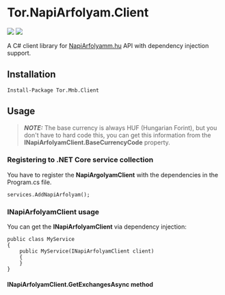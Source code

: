 # Tor.NapiArfolyam.Client

[![](https://img.shields.io/nuget/dt/Tor.NapiArfolyam.Client)](#) [![](https://img.shields.io/nuget/v/Tor.NapiArfolyam.Client)](https://www.nuget.org/packages/Tor.NapiArfolyam.Client)

A C# client library for [NapiArfolyamm.hu]([https://www.napiarfolyam.hu/](https://www.napiarfolyam.hu/)) API with dependency injection support.

## Installation

```text
Install-Package Tor.Mnb.Client
```

## Usage

> **_NOTE:_**  The base currency is always HUF (Hungarian Forint), but you don't have to hard code this, you can get this information from the **INapiArfolyamClient.BaseCurrencyCode** property.

### Registering to .NET Core service collection

You have to register the **NapiArgolyamClient** with the dependencies in the Program.cs file.

```text
services.AddNapiArfolyam();
```

### INapiArfolyamClient usage

You can get the **INapiArfolyamClient** via dependency injection:

```text
public class MyService
{
    public MyService(INapiArfolyamClient client)
    {
    }   
}
```

#### INapiArfolyamClient.GetExchangesAsync method
